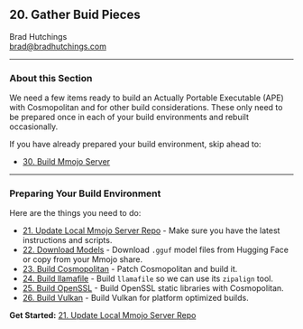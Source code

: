 ## 20. Gather Buid Pieces

Brad Hutchings<br/>
brad@bradhutchings.com

---
### About this Section
We need a few items ready to build an Actually Portable Executable (APE) with Cosmopolitan and for other build considerations. These only need to be prepared once in each of your build environments and rebuilt occasionally.

If you have already prepared your build environment, skip ahead to: 
- [30. Build Mmojo Server](30-Build-Mmojo-Server.md)

---
### Preparing Your Build Environment
Here are the things you need to do:
- [21. Update Local Mmojo Server Repo](21-Update-Local-Mmojo-Server-Repo.md) - Make sure you have the latest instructions and scripts.
- [22. Download Models](22-Download-Models.md) - Download `.gguf` model files from Hugging Face or copy from your Mmojo share.
- [23. Build Cosmopolitan](23-Build-Cosmopolitan.md) - Patch Cosmopolitan and build it.
- [24. Build llamafile](24-Build-llamafile.md) - Build `llamafile` so we can use its `zipalign` tool.
- [25. Build OpenSSL](25-Build-OpenSSL.md) - Build OpenSSL static libraries with Cosmopolitan.
- [26. Build Vulkan](26-Build-Vulkan.md) - Build Vulkan for platform optimized builds.

**Get Started:** [21. Update Local Mmojo Server Repo](21-Update-Local-Mmojo-Server-Repo.md)
